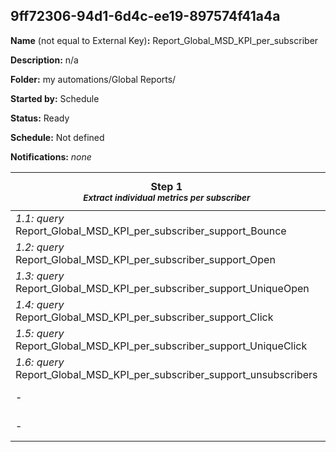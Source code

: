 ## 9ff72306-94d1-6d4c-ee19-897574f41a4a

**Name** (not equal to External Key)**:** Report_Global_MSD_KPI_per_subscriber

**Description:** n/a

**Folder:** my automations/Global Reports/

**Started by:** Schedule

**Status:** Ready

**Schedule:** Not defined

**Notifications:** _none_


| Step 1<br>_<small>Extract individual metrics per subscriber</small>_ | Step 2<br>_<small>Extract individual metrics per subscriber</small>_ | Step 3<br>_<small>Join the individual metrics in one report without detail</small>_ | Step 4<br>_<small>Add detail in the previous report and filter by EmailName OR JobId OR JourneyName</small>_ |
| --- | --- | --- | --- |
| _1.1: query_<br>Report_Global_MSD_KPI_per_subscriber_support_Bounce | _2.1: query_<br>Report_Global_MSD_KPI_per_subscriber_support_Delivery | _3.1: query_<br>Report_Global_MSD_KPI_per_subscriber_support | _4.1: query_<br>Report_Global_CRM_metrics_per_subscriber_CAMPAIGNNAME |
| _1.2: query_<br>Report_Global_MSD_KPI_per_subscriber_support_Open | - | _3.2: importFile_<br>Import_Campaign_Name_Global_Report | _4.2: query_<br>Report_Global_DIH_metrics_per_subscriber_CAMPAIGNNAME |
| _1.3: query_<br>Report_Global_MSD_KPI_per_subscriber_support_UniqueOpen | - | - | _4.3: query_<br>Report_Global_CRM_metrics_per_subscriber_JourneyName |
| _1.4: query_<br>Report_Global_MSD_KPI_per_subscriber_support_Click | - | - | _4.4: query_<br>Report_Global_DIH_metrics_per_subscriber_JourneyName |
| _1.5: query_<br>Report_Global_MSD_KPI_per_subscriber_support_UniqueClick | - | - | _4.5: query_<br>Report_Global_CRM_metrics_per_subscriber_EMAILNAME |
| _1.6: query_<br>Report_Global_MSD_KPI_per_subscriber_support_unsubscribers | - | - | _4.6: query_<br>Report_Global_DIH_metrics_per_subscriber_EMAILNAME |
| - | - | - | _4.7: query_<br>Report_Global_CRM_metrics_per_subscriber_JobID |
| - | - | - | _4.8: query_<br>Report_Global_DIH_metrics_per_subscriber_JobID |
